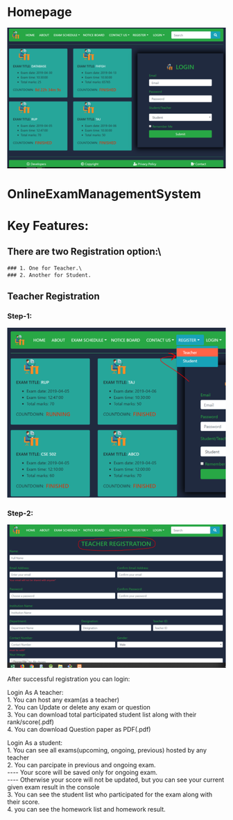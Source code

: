 # Homepage
![Homepage](images/homepage.PNG)

# OnlineExamManagementSystem

# Key Features:

## There are two Registration option:\
    ### 1. One for Teacher.\
    ### 2. Another for Student.
    
## Teacher Registration
### Step-1:
![Homepage](images/Registration%20Option.PNG)
### Step-2: 
![Homepage](images/Teacher%20Registration.PNG)
 
After successful registration you can login:

Login As A teacher:\
    1. You can host any exam(as a teacher)\
    2. You can Update or delete any exam or question\
    3. You can download total participated student list along with their rank/score(.pdf)\
    4. You can download Question paper as PDF(.pdf)
    
Login As a student:\
    1. You can see all exams(upcoming, ongoing, previous) hosted by any teacher\
    2. You can parcipate in previous and ongoing exam.\
        ---- Your score will be saved only for ongoing exam.\
        ---- Otherwise your score will not be updated, but you can see your current given exam result in the console\
    3. You can see the student list who participated for the exam along with their score.\
    4. you can see the homework list and homework result.
